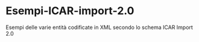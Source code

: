 # Esempi-ICAR-import-2.0
Esempi delle varie entità codificate in XML secondo lo schema ICAR Import 2.0
